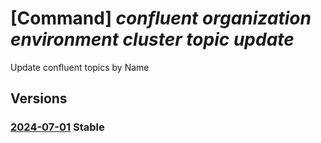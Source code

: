 # [Command] _confluent organization environment cluster topic update_

Update confluent topics by Name

## Versions

### [2024-07-01](/Resources/mgmt-plane/L3N1YnNjcmlwdGlvbnMve30vcmVzb3VyY2Vncm91cHMve30vcHJvdmlkZXJzL21pY3Jvc29mdC5jb25mbHVlbnQvb3JnYW5pemF0aW9ucy97fS9lbnZpcm9ubWVudHMve30vY2x1c3RlcnMve30vdG9waWNzL3t9/2024-07-01.xml) **Stable**

<!-- mgmt-plane /subscriptions/{}/resourcegroups/{}/providers/microsoft.confluent/organizations/{}/environments/{}/clusters/{}/topics/{} 2024-07-01 -->
